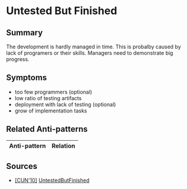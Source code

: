 # Untested But Finished

## Summary
The development is hardly managed in time. This is probalby caused by lack of programers or their skills. Managers need to demonstrate big progress.

## Symptoms
 - too few programmers (optional)
 - low ratio of testing artifacts
 - deployment with lack of testing (optional)
 - grow of implementation tasks

## Related Anti-patterns
| Anti-pattern  | Relation |
|--|--|

## Sources
* [[CUN'10]](../References.md) [UntestedButFinished](http://wiki.c2.com/?UntestedButFinished)
